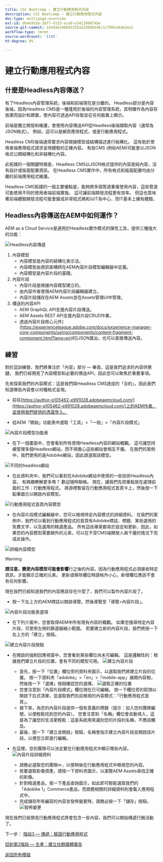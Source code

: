 ```yaml
---
title: CSC Bootcamp — 建立行動應用程式內容
description: CSC Bootcamp — 建立行動應用程式內容
doc-type: multipage-overview
exl-id: db4e91da-2077-4133-aca9-e3413990f4be
source-git-commit: 143da6340b932563a3309bb46c1c7091e0ab2ee2
workflow-type: tm+mt
source-wordcount: '1145'
ht-degree: 0%

---
```


# 建立行動應用程式內容

## 什麼是Headless內容傳送？

有了Headless內容管理系統，後端和前端現在是分離的。 Headless部分是內容後端，因為Headless CMS是一種僅用於後端的內容管理系統，其明確作為內容存放庫而設計和建置，使內容可透過API存取並在任何裝置上顯示。

前端是獨立開發和維護，會使用內容傳送API從Headless後端擷取內容（通常為JSON格式）。 例如，這可以是網頁應用程式，或是行動應用程式。

Headless CMS後端通常要求內容根據模型或結構描述進行結構化。 這有助於使用者端應用程式請求呈現體驗的正確內容。 有些CMS (例如AEM)可能會以JSON格式公開結構化和非結構化內容。

此拓撲的一個關鍵特徵是，Headless CMS以JSON格式提供的內容是純內容，沒有設計或版面配置資訊。 在Headless CMS實作中，所有格式和版面配置均由分離的前端應用程式維護。

Headless CMS拓撲的一個主要優點是，能夠跨多個管道重複使用內容，這些管道可能使用不同的使用者端前端實施。 這可讓前端開發流程更有效率。 但這也意味著前端體驗開發流程可能會變成非常程式碼和以IT為中心，而IT基本上擁有體驗。

## Headless內容傳送在AEM中如何運作？

AEM as a Cloud Service是適用於Headless實作模式的彈性工具，提供三種強大的功能：

![Headless內容傳遞](./images/prod-app-headless.png)

1. 內容模型
   - 內容模型是內容的結構化表示法。
   - 內容模型由資訊架構師在AEM內容片段模型編輯器中定義。
   - 內容模型是內容片段的基礎。
1. 內容片段
   - 內容片段是根據內容模型建立的。
   - 由內容作者使用AEM內容片段編輯器建立。
   - 內容片段儲存在AEM Assets並在Assets管理UI中管理。
1. 傳送的內容API
   - AEM GraphQL API支援內容片段傳送。
   - AEM Assets REST API支援內容片段CRUD作業。
   - 透過內容片段核心元件](https://experienceleague.adobe.com/docs/experience-manager-core-components/using/components/content-fragment-component.html?lang=en)的[JSON匯出，也可以直接傳送內容。

## 練習

對於這訓練營，我們將專注於「內容」部分 — 畢竟，這是我們追求的內容供應鏈。 我們已經預見了內容模型和必要的傳送API，因此您可以聚焦於重要事項。

先來探索我們的內容模式：這是我們與Headless CMS達成的「合約」，因此我們知道哪些內容會以何種格式呈現。

- 前往[https://author-p105462-e991028.adobeaemcloud.com/](https://author-p105462-e991028.adobeaemcloud.com/)上的AEM作者，並使用我們提供的憑證登入。

- 從AEM「開始」功能表中選取「工具」\>「一般」\>「內容片段模式」

![內容片段模型功能表](./images/prod-app-cfm.png)

- 在下一個畫面中，您會看到所有使用Headless內容的網站概觀。 這可讓您持續管理多個Headless網站，而不用擔心這些網站會相互干擾。 在我們的案例中，我們使用的是Adobike網站，因此請選取該模型。

![不同的headless網站](./images/prod-app-cfm-folder.png)

- 在此資料夾中，我們可以看到在Adobike網站中使用的一些技術Headless內容。 有興趣瞭解更多嗎？ 歡迎隨時聯絡。 現在，讓我們先把重點放在處理前面的工作：行動應用程式。 將游標暫留在行動應用程式首頁卡上，然後按一下鉛筆圖示以開啟內容模型。

![行動應用程式首頁內容模型](./images/prod-app-created-cfm.png)

- 在內容片段模式編輯器中，您可以檢視特定內容模式的詳細資料。 在我們的案例中，我們可以看到行動應用程式的首頁有Adobike標誌、標題、某些選用的免費文字，以及選用的精選產品。 所有這些專案都易於設定和更新，因此，如果您的內容模型需要額外的元素，可以在不受CMS端開發人員干擾的情況下完成此操作。

![詳細內容模型](./images/prod-app-cfm-details.png)

>[!WARNING]
>
> **請注意，變更內容模型可能會影響**&#x200B;行之後的內容，因為行動應用程式必須接收特定資訊，才能顯示正確的元素。 更新或移除欄位時請格外小心，新增欄位應該不會有任何影響。

現在我們已經知道我們的內容應該存在什麼了，我們可以製作內容片段了。

- 按一下左上方的AEM標誌以開啟導覽，然後導覽至「導覽\>內容片段」。

![內容片段功能表選項](./images/prod-cf-ui.png)

- 在下列介面中，您會取得AEM中所有現有內容的概觀。 如果您搜尋特定內容片段，可使用左側的篩選器縮小範圍。 若要建立新的內容片段，我們將按一下右上方的「建立」按鈕。

![建立內容片段按鈕](./images/prod-app-create-cf.png)

- 在開啟的強制回應視窗中，您會看到某些欄位尚未可編輯。 這是邏輯性的：根據我們建立片段的位置，會有不同的模型可用。
  ![建立內容片段](./images/prod-app-create-cf-details.png)
   - 首先，按一下「位置」欄位旁的資料夾圖示，以選取我們將建立片段的位置。 按一下資料夾「adobike」\>「en」\>「mobile-app」展開內容樹，然後按一下「選擇」按鈕確認您的選擇。
     ![選取正確的位置](./images/prod-app-folder.png)
   - 您會注意到「內容片段模式」欄位現在已可編輯。 按一下欄位旁的箭頭以開啟下拉式清單，並選取我們先前檢視的內容模式：「行動應用程式首頁」。
   - 接下來，為您的內容片段提供一個有意義的標題（提示：加入您的團隊編號，以便輕鬆找到您的內容）。 您會注意到「名稱」欄位會自動填入，這是為了讓您的生活更輕鬆：這是系統用來識別您的片段的名稱，不應該觸及。
   - 最後，按一下「建立並開啟」按鈕，名稱會指示建立內容片段並開啟該片段，以便您立即進行編輯。

- 在這裡，您的團隊可以決定要在行動應用程式中顯示哪些內容。 ![內容片段詳細資料](./images/prod-cf-details.png)
   - 請務必選取您的團隊nr，以便稍後在行動應用程式中檢視您的內容。
   - 若要選取影像資產，請按一下資料夾圖示，以瀏覽AEM Assets尋找正確的影像。
   - 針對精選產品，按一下產品查詢圖示，如此即可輕鬆選取我們的「Adobike 1」Commerce產品，而商務相關的詳細資料則會載入應用程式中。
   - 完成儲存所有編寫的內容並發佈變更時，請務必按一下「儲存」按鈕。
     ![發佈變更](./images/prod-app-publish.png)

現在我們已經預見行動應用程式將會包含一些內容，我們可以開始傳遞行銷活動了。


下一步： [階段3 — 傳遞：驗證行動應用程式](../delivery/app.md)

[回到第2階段 — 生產：建立社群媒體廣告](./social.md)

[返回所有模組](../../overview.md)
